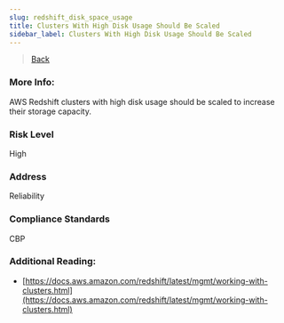 ```yaml
---
slug: redshift_disk_space_usage
title: Clusters With High Disk Usage Should Be Scaled
sidebar_label: Clusters With High Disk Usage Should Be Scaled
---
```

> [Back](../../redshiftmonitoring)

### More Info:
AWS Redshift clusters with high disk usage should be scaled to increase their storage capacity.

### Risk Level
High

### Address
Reliability

### Compliance Standards
CBP

### Additional Reading:
- [https://docs.aws.amazon.com/redshift/latest/mgmt/working-with-clusters.html](https://docs.aws.amazon.com/redshift/latest/mgmt/working-with-clusters.html) 

